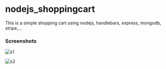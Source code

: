 # nodejs_shoppingcart
This is a simple shopping cart using nodejs, handlebars, express, mongodb, stripe,...

### Screenshots
![s1](https://c8.staticflickr.com/6/5619/30621531023_b8eb8076b3_z.jpg)

![s2](https://c1.staticflickr.com/6/5591/31284219432_32d2a8666f_z.jpg)
